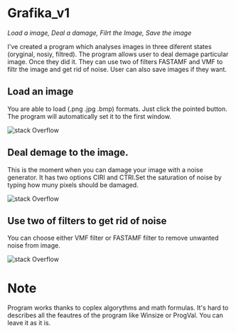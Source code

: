 # Grafika_v1
*Load a image, Deal a damage, Filrt the Image, Save the image*

I've created a program which analyses images in three diferent states (oryginal, nosiy, filtred). The program allows user to deal demage 
particular image. Once they did it. They can use two of filters FASTAMF and VMF to filtr the image and get rid of noise. User can also save 
images if they want.

## Load an image
You are able to load (.png .jpg .bmp) formats. Just click the pointed button. The program will automatically set it to the first window.

![stack Overflow](http://i.imgur.com/ijt1Ohn.png)

## Deal demage to the image.
This is the moment when you can damage your image with a noise generator. It has two options CIRI and CTRI.Set the saturation of noise by typing how muny pixels should be damaged.

![stack Overflow](http://i.imgur.com/tmTuJ1s.png)


## Use two of filters to get rid of noise
You can choose either VMF filter or FASTAMF filter to remove unwanted noise from image.

![stack Overflow](http://i.imgur.com/NwJAIAd.png)

# Note

Program works thanks to coplex algorythms and math formulas. It's hard to describes all the feautres of the program like Winsize or ProgVal. You can leave it as it is.
